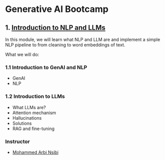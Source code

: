 # Generative AI Bootcamp 


## 1. [Introduction to NLP and LLMs](Intro-to-NLP-and-LLMs/)
 
In this module, we will learn what NLP and LLM are and
implement a simple NLP pipeline to from cleaning to word embeddings of text.

What we will do: 

### 1.1 Introduction to GenAI and NLP 
* GenAI
* NLP

### 1.2 Introduction to LLMs
* What LLMs are?
* Attention mechanism
* Hallucinations
* Solutions
* RAG and fine-tuning




### Instructor

- [Mohammed Arbi Nsibi](https://www.linkedin.com/in/mohammed-arbi-nsibi-584a43241/)
